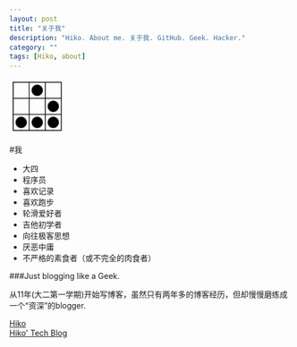 ```yaml
---
layout: post
title: "关于我"
description: "Hiko. About me. 关于我. GitHub. Geek. Hacker."
category: ""
tags: [Hiko, about]
---
```

<img src="/resources/images/hacker.badge.png" width="100" alt="黑客徽章"/>

#我 
*    大四   
*    程序员   
*    喜欢记录   
*    喜欢跑步   
*    轮滑爱好者   
*    吉他初学者   
*    向往极客思想   
*    厌恶中庸   
*    不严格的素食者（或不完全的肉食者）


###Just blogging like a Geek.

从11年(大二第一学期)开始写博客，虽然只有两年多的博客经历，但却慢慢磨练成一个“资深”的blogger.

[Hiko](http://iamhiko.com) <br/>
[Hiko\' Tech Blog](http://iamhiko.com/geek) <br/>
